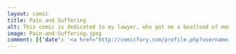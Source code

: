 ```yaml
---
layout: comic
title: Pain and Suffering
alt: This comic is dedicated to my lawyer, who got me a boatload of money.
image: Pain-and-Suffering.jpeg
comment: [{'date': '<a href="http://comicfury.com/profile.php?username=tecco_dsilva" title="tecco_dsilva">tecco_dsilva</a>', 'username': 'tecco_dsilva', 'comment': 'Remember when I <a href="http://icrywhileusleep.webcomic.ws/comics/136/">broke my leg</a>?  I sure do.  I was forced to stop moonlighting as a go-go dancer, and to this day, I\'m still not actually good at dancing.'}]
---
```

